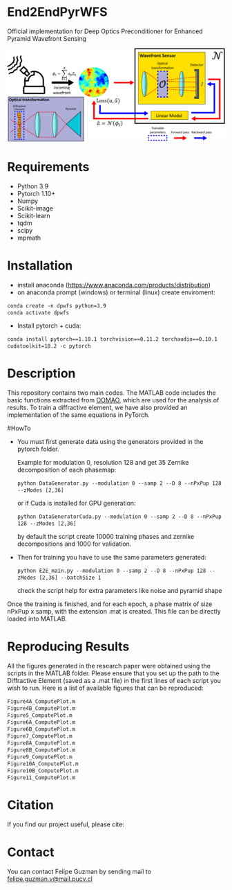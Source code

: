 # End2EndPyrWFS
Official implementation for Deep Optics Preconditioner for Enhanced Pyramid Wavefront Sensing

![ ](end2end_scheme.png)

# Requirements

* Python 3.9
* Pytorch 1.10+
* Numpy
* Scikit-image
* Scikit-learn
* tqdm
* scipy
* mpmath

# Installation
- install anaconda (https://www.anaconda.com/products/distribution)
- on anaconda prompt (windows) or terminal (linux) create enviroment:
```
conda create -n dpwfs python=3.9
conda activate dpwfs
```
- Install pytorch + cuda:
```
conda install pytorch==1.10.1 torchvision==0.11.2 torchaudio==0.10.1 cudatoolkit=10.2 -c pytorch
```

# Description
This repository contains two main codes. The MATLAB code includes the basic functions extracted from [OOMAO](https://github.com/rconan/OOMAO), which are used for the analysis of results.
To train a diffractive element, we have also provided an implementation of the same equations in PyTorch.

#HowTo

- You must first generate data using the generators provided in the pytorch folder.

  Example for modulation 0, resolution 128 and get 35 Zernike decomposition of each phasemap:

  ```
  python DataGenerator.py --modulation 0 --samp 2 --D 8 --nPxPup 128 --zModes [2,36]

  ```

  or if Cuda is installed for GPU generation:

  ```
  python DataGeneratorCuda.py --modulation 0 --samp 2 --D 8 --nPxPup 128 --zModes [2,36]

  ```
  by default the script create 10000 training phases and zernike decompositions and 1000 for validation. 
  
- Then for training you have to use the same parameters generated:

  ```
  python E2E_main.py --modulation 0 --samp 2 --D 8 --nPxPup 128 --zModes [2,36] --batchSize 1

  ```
  
  check the script help for extra parameters like noise and pyramid shape
  
Once the training is finished, and for each epoch, a phase matrix of size nPxPup x samp, with the extension .mat is created. This file can be directly loaded into MATLAB.

# Reproducing Results
All the figures generated in the research paper were obtained using the scripts in the MATLAB folder. Please ensure that you set up the path to the Diffractive Element (saved as a .mat file) in the first lines of each script you wish to run. Here is a list of available figures that can be reproduced:

```
Figure4A_ComputePlot.m
Figure4B_ComputePlot.m
Figure5_ComputePlot.m
Figure6A_ComputePlot.m
Figure6B_ComputePlot.m
Figure7_ComputePlot.m
Figure8A_ComputePlot.m
Figure8B_ComputePlot.m
Figure9_ComputePlot.m
Figure10A_ComputePlot.m
Figure10B_ComputePlot.m
Figure11_ComputePlot.m

```


# Citation
If you find our project useful, please cite:

# Contact
You can contact Felipe Guzman by sending mail to felipe.guzman.v@mail.pucv.cl
